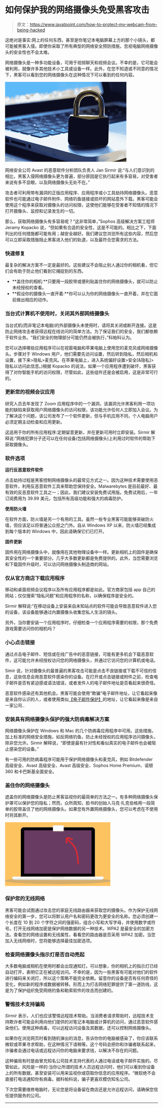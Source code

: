 # 如何保护我的网络摄像头免受黑客攻击

> 原文：<https://www.javatpoint.com/how-to-protect-my-webcam-from-being-hacked>

这绝对是事实:网上的任何东西，甚至是你笔记本电脑屏幕上方的那个小镜头，都可能被黑客入侵。即使你采取了所有典型的网络安全预防措施，忽视电脑网络摄像头的安全性也不会太难。

网络摄像头是一种多功能设备，可用于视频聊天和视频会议。不幸的是，它可能会被利用，就像许多其他技术小工具或设备一样。此外，在您不知道或不同意的情况下，黑客可以看到您的网络摄像头在这种情况下可以看到的任何内容。

![How to protect my webcam from being hacked](img/fe670ce8d158403c8282c862ddbb40cf.png)

网络安全公司 Avast 的恶意软件分析团队负责人 Jan Sirmir 说:“与人们意识到的相比，黑客入侵网络摄像头更为普遍，部分原因是它执行起来有多容易，对受害者来说有多不显眼，以及网络摄像头无处不在。”

攻击者可利用带有漏洞的正版应用程序、应用程序或小工具劫持网络摄像头。恶意软件也可能通过电子邮件附件、网络钓鱼链接或损坏的网站意外下载。黑客可能会使用这个程序来获取对摄像头的访问权限，这使他们能够在受害者不知情的情况下打开摄像头、监控和记录发生的一切。

那么，获取网络摄像头有多容易呢？“这非常简单，”Sophos 高级解决方案工程师 Jeramy Kopacko 说，“但如果有合适的安全性，这是不可能的。相比之下，下面列出的任何措施都可能有用；越安全越好。我们建议您浏览所有这些内容，然后您可以立即采取措施阻止黑客进入他们的轨道，以及最符合您需求的方法。

### 快速修复

最复杂的解决方案不一定是最好的。这些建议不会阻止别人通过你的相机看，但它们会有助于防止他们看到它捕捉到的东西。

*   **盖住你的相机:**只要用一段胶带或便利贴盖住你的网络摄像头，就可以防止未经授权的查看。
*   **假设你的摄像头一直开着:**你可以认为你的网络摄像头一直开着，并在它面前做出相应的动作。

### 当台式计算机不使用时，关闭其外部网络摄像头

当台式机(而非笔记本电脑)的外部摄像头未使用时，请将其关闭或断开连接。这是防止网络攻击者获得远程在线访问的简单方法。为了保证我们的安全，我们都依赖于软件业务。“我们安全的物理部分可能仍然会被执行，”科帕科认为。

您可以选择哪些应用程序可以在视窗电脑和苹果电脑上使用您的麦克风或网络摄像头。步骤对于 Windows 用户，他们需要先访问设置，然后转到隐私，然后相机和设置，接下来>隐私>麦克风。在苹果电脑上，进入系统偏好设置>安全[&隐私]>隐私以访问此信息。)根据 Kopacko 的说法，如果一个应用程序遭到破坏，黑客获得了对你智能手机的访问权限，尽管如此，这些组件还是会被启用，这是非常可行的。

### 更新您的视频会议应用

研究人员去年发现了 Zoom 应用程序中的一个漏洞，该漏洞允许黑客利用一项功能的缺陷来获取用户网络摄像头的访问权限，该功能允许任何人立即加入会议。为了解决这个问题，该公司发布了一个软件更新，但与手机应用不同，个人电脑用户必须定期主动检查和应用更新。

这适用于你的所有应用程序:定期留意更新，并在更新可用时立即安装。Sirmir 解释说:“网络犯罪分子还可以在任何设备(包括网络摄像头)上利用过时软件的帮助下获取摄像头。

### 软件选项

**运行反恶意软件软件**

点击劫持过程是黑客控制网络摄像头的最常见方式之一。因为这种技术需要使用恶意软件，利用反恶意软件工具来帮助您保持安全。Malwarebytes 是目前最好、最有效的反恶意软件工具之一；因此，我们建议安装免费试用版。免费试用后，一年订阅费用为 39.99 美元，包括所有高级功能和强大的病毒防护。

**使用防火墙**

在软件方面，防火墙是另一个有用的工具。虽然一些专业黑客可能能够突破防火墙，但应该足以将普通公众拒之门外。自从 Windows XP 以来，防火墙已经集成到每个版本的 Windows 中，因此请确保它们已打开。

**固件更新**

固件用在网络摄像头中，就像用在其他物理设备中一样。更新相机上的固件是确保其安全性的一个重要部分。几乎大多数更新都是免费提供的。此外，当您需要浏览和下载固件升级时，可以访问网络摄像头制造商的网站。

### 仅从官方商店下载应用程序

移动和桌面视频会议程序以及所有应用程序都是如此。官方商家包括 app 自己的网站；仅仅搜索“隐私问题”和应用程序的名称，以确保程序是安全的。

Sirmir 解释说:“在移动设备上安装来自未知站点的软件可能会导致恶意软件进入您的设备，该设备能够通过内置摄像头收集您私人生活的镜头。

另外，当你要安装一个应用程序时，仔细检查一个应用程序需要的权限，那个免费游戏需要访问你的相机吗？

### 小心点击链接

通过点击电子邮件、短信或在线广告中的恶意链接，可能有更多机会下载恶意软件，这可能允许未经授权访问您的网络摄像头，并通过它访问您的计算机或电话。

Simir 说，针对摄像头的最普遍的黑客攻击可能是点击不良链接或下载不可信的信息，这些信息会用恶意软件感染你的设备。在打开或点击链接或附件之前，检查电子邮件是否有紧迫感或语法错误，或者发件人的电子邮件地址是否看起来很奇怪。

恶意软件感染还有其他机会。黑客可能会使用“欺骗”电子邮件地址，让它看起来像是来自你认识的人，或者使用类似[【电子邮件保护】](/cdn-cgi/l/email-protection)的地址，让它看起来像是来自一家公司..

### 安装具有网络摄像头保护的强大防病毒解决方案

网络摄像头保护在 Windows 和 Mac 的几个防病毒应用程序中可用。这些措施，加上标准的网络安全措施，如反网络钓鱼，防止未经授权的应用程序访问摄像头，除非您允许。Sirmir 解释说，“即使是最有针对性和看似真实的电子邮件也会被阻止感染您的设备。”

有一些可用的防病毒程序可能用于保护网络摄像头和麦克风，例如 Bitdefender 高级安全、Avast 高级安全、Avast 高级安全、Sophos Home Premium、诺顿 360 和卡巴斯基全面安全。

### 盖住你的网络摄像头

遮盖你的网络摄像头是防止黑客监视你的最简单的方法之一。有多种网络摄像头保护罩可以保护您的隐私；然而，众所周知，脸书的创始人马克·扎克伯格用一段简单的胶带盖住了他的网络摄像头。如果您有外置网络摄像头，您可以考虑在不使用时将其断开。

![How to protect my webcam from being hacked](img/4231e5951e77fad27bbc270432ae77c7.png)

### 保护您的无线网络

黑客可能会试图通过攻击您的家庭无线路由器来获取您的摄像头。作为保护无线网络安全的第一步，您可以将默认用户名和密码更改为更安全的名称。您必须创建一个长度在 10 到 20 个字符之间的强密码，组合小写和大写字母，并使用数字或符号。打开无线网络加密是保护网络数据的另一种技术。WPA2 是最安全的加密方法。查看您的网络设置和无线属性，看看您的路由器是否采用 WPA2 加密。当您加入无线网络时，您将能够选择最佳加密选项。

### 检查网络摄像头指示灯是否自动亮起

大多数电脑或相机在使用时都会出现通知灯。可以想象，你的相机上的指示灯已经自动打开，表明它正在被远程访问。不幸的是，因为一些黑客有可能对他们的软件进行编码来关闭灯，所以这个策略不能完全依赖。留意你的设备是否有任何奇怪的变化，例如新的程序或数据被转移。形而上为打击网络犯罪提供了第一道防线，这是为了保护组织免受网络钓鱼和勒索软件的攻击而创建的。

### 警惕技术支持骗局

*Sirmir* 表示，人们也应该警惕远程技术帮助。当消费者请求帮助时，远程技术支持欺诈者可能会利用向他们提供的对笔记本电脑或计算机的访问，通过恶意软件感染他们。使用这种病毒，可以远程访问设备及其数据，还可以控制网络摄像头。

如果你在浏览网页时看到随机弹出的消息，告诉你你的电脑被感染了，你应该联系微软或苹果寻求帮助，在这种情况下请稍等。这个号码会把你和诈骗者联系起来，诈骗者会通过电话或远程访问你的电脑来要求钱，以解决不存在的问题。

这种骗局有时是由冒充知名公司技术支持代表的人通过电话或电子邮件实施的。尽管如此，风险是一样的:当你让所谓的技术人员远程访问时，他们可以看到你设备上的所有数据，甚至安装可以用来监视你或窃取你信息的应用程序。“微软绝不会直接打电话通知你有病毒。据科帕科说，骗子更喜欢模仿知名公司。

下次您需要维修电脑时，无论您是将设备留在商店还是允许远程访问，请确保您信任提供服务的公司。

* * *